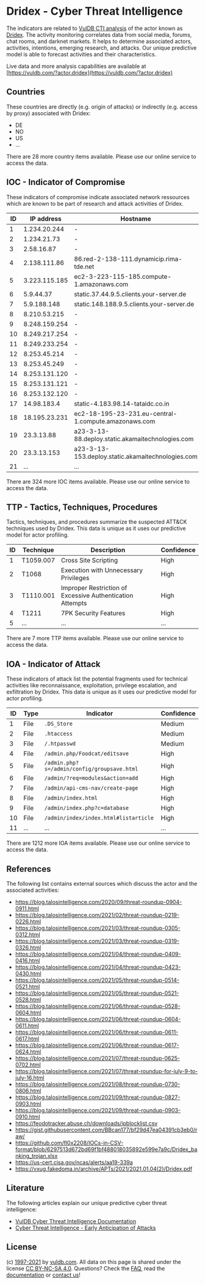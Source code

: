 # Dridex - Cyber Threat Intelligence

The indicators are related to [VulDB CTI analysis](https://vuldb.com/?doc.cti) of the actor known as [Dridex](https://vuldb.com/?actor.dridex). The activity monitoring correlates data from social media, forums, chat rooms, and darknet markets. It helps to determine associated actors, activities, intentions, emerging research, and attacks. Our unique predictive model is able to forecast activities and their characteristics.

Live data and more analysis capabilities are available at [https://vuldb.com/?actor.dridex](https://vuldb.com/?actor.dridex)

## Countries

These countries are directly (e.g. origin of attacks) or indirectly (e.g. access by proxy) associated with Dridex:

* DE
* NO
* US
* ...

There are 28 more country items available. Please use our online service to access the data.

## IOC - Indicator of Compromise

These indicators of compromise indicate associated network ressources which are known to be part of research and attack activities of Dridex.

ID | IP address | Hostname | Confidence
-- | ---------- | -------- | ----------
1 | 1.234.20.244 | - | High
2 | 1.234.21.73 | - | High
3 | 2.58.16.87 | - | High
4 | 2.138.111.86 | 86.red-2-138-111.dynamicip.rima-tde.net | High
5 | 3.223.115.185 | ec2-3-223-115-185.compute-1.amazonaws.com | Medium
6 | 5.9.44.37 | static.37.44.9.5.clients.your-server.de | High
7 | 5.9.188.148 | static.148.188.9.5.clients.your-server.de | High
8 | 8.210.53.215 | - | High
9 | 8.248.159.254 | - | High
10 | 8.249.217.254 | - | High
11 | 8.249.233.254 | - | High
12 | 8.253.45.214 | - | High
13 | 8.253.45.249 | - | High
14 | 8.253.131.120 | - | High
15 | 8.253.131.121 | - | High
16 | 8.253.132.120 | - | High
17 | 14.98.183.4 | static-4.183.98.14-tataidc.co.in | High
18 | 18.195.23.231 | ec2-18-195-23-231.eu-central-1.compute.amazonaws.com | Medium
19 | 23.3.13.88 | a23-3-13-88.deploy.static.akamaitechnologies.com | High
20 | 23.3.13.153 | a23-3-13-153.deploy.static.akamaitechnologies.com | High
21 | ... | ... | ...

There are 324 more IOC items available. Please use our online service to access the data.

## TTP - Tactics, Techniques, Procedures

Tactics, techniques, and procedures summarize the suspected ATT&CK techniques used by Dridex. This data is unique as it uses our predictive model for actor profiling.

ID | Technique | Description | Confidence
-- | --------- | ----------- | ----------
1 | T1059.007 | Cross Site Scripting | High
2 | T1068 | Execution with Unnecessary Privileges | High
3 | T1110.001 | Improper Restriction of Excessive Authentication Attempts | High
4 | T1211 | 7PK Security Features | High
5 | ... | ... | ...

There are 7 more TTP items available. Please use our online service to access the data.

## IOA - Indicator of Attack

These indicators of attack list the potential fragments used for technical activities like reconnaissance, exploitation, privilege escalation, and exfiltration by Dridex. This data is unique as it uses our predictive model for actor profiling.

ID | Type | Indicator | Confidence
-- | ---- | --------- | ----------
1 | File | `.DS_Store` | Medium
2 | File | `.htaccess` | Medium
3 | File | `/.htpasswd` | Medium
4 | File | `/admin.php/Foodcat/editsave` | High
5 | File | `/admin.php?s=/admin/config/groupsave.html` | High
6 | File | `/admin/?req=modules&action=add` | High
7 | File | `/admin/api-cms-nav/create-page` | High
8 | File | `/admin/index.html` | High
9 | File | `/admin/index.php?c=database` | High
10 | File | `/admin/index/index.html#listarticle` | High
11 | ... | ... | ...

There are 1212 more IOA items available. Please use our online service to access the data.

## References

The following list contains external sources which discuss the actor and the associated activities:

* https://blog.talosintelligence.com/2020/09/threat-roundup-0904-0911.html
* https://blog.talosintelligence.com/2021/02/threat-roundup-0219-0226.html
* https://blog.talosintelligence.com/2021/03/threat-roundup-0305-0312.html
* https://blog.talosintelligence.com/2021/03/threat-roundup-0319-0326.html
* https://blog.talosintelligence.com/2021/04/threat-roundup-0409-0416.html
* https://blog.talosintelligence.com/2021/04/threat-roundup-0423-0430.html
* https://blog.talosintelligence.com/2021/05/threat-roundup-0514-0521.html
* https://blog.talosintelligence.com/2021/05/threat-roundup-0521-0528.html
* https://blog.talosintelligence.com/2021/06/threat-roundup-0528-0604.html
* https://blog.talosintelligence.com/2021/06/threat-roundup-0604-0611.html
* https://blog.talosintelligence.com/2021/06/threat-roundup-0611-0617.html
* https://blog.talosintelligence.com/2021/06/threat-roundup-0617-0624.html
* https://blog.talosintelligence.com/2021/07/threat-roundup-0625-0702.html
* https://blog.talosintelligence.com/2021/07/threat-roundup-for-july-9-to-july-16.html
* https://blog.talosintelligence.com/2021/08/threat-roundup-0730-0806.html
* https://blog.talosintelligence.com/2021/09/threat-roundup-0827-0903.html
* https://blog.talosintelligence.com/2021/09/threat-roundup-0903-0910.html
* https://feodotracker.abuse.ch/downloads/ipblocklist.csv
* https://gist.githubusercontent.com/BBcan177/bf29d47ea04391cb3eb0/raw/
* https://github.com/fl0x2208/IOCs-in-CSV-format/blob/6297513d672bd69f1bf488018035892e599e7a9c/Dridex_banking_trojan.xlsx
* https://us-cert.cisa.gov/ncas/alerts/aa19-339a
* https://vxug.fakedoma.in/archive/APTs/2021/2021.01.04(2)/Dridex.pdf

## Literature

The following articles explain our unique predictive cyber threat intelligence:

* [VulDB Cyber Threat Intelligence Documentation](https://vuldb.com/?doc.cti)
* [Cyber Threat Intelligence - Early Anticipation of Attacks](https://www.scip.ch/en/?labs.20201022)

## License

(c) [1997-2021](https://vuldb.com/?doc.changelog) by [vuldb.com](https://vuldb.com/?doc.about). All data on this page is shared under the license [CC BY-NC-SA 4.0](https://creativecommons.org/licenses/by-nc-sa/4.0/). Questions? Check the [FAQ](https://vuldb.com/?doc.faq), read the [documentation](https://vuldb.com/?doc) or [contact us](https://vuldb.com/?contact)!
